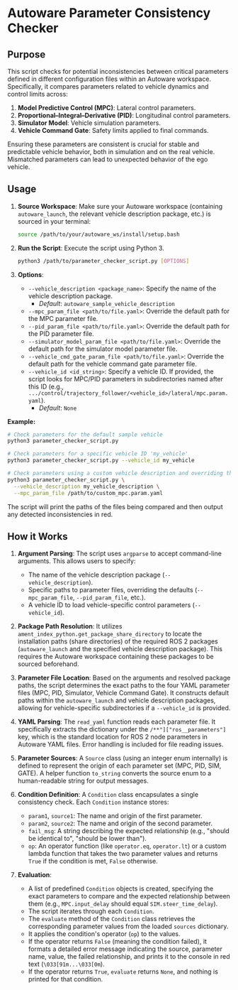 # Autoware Parameter Consistency Checker

## Purpose

This script checks for potential inconsistencies between critical parameters defined in different configuration files within an Autoware workspace. Specifically, it compares parameters related to vehicle dynamics and control limits across:

1.  **Model Predictive Control (MPC)**: Lateral control parameters.
2.  **Proportional–Integral–Derivative (PID)**: Longitudinal control parameters.
3.  **Simulator Model**: Vehicle simulation parameters.
4.  **Vehicle Command Gate**: Safety limits applied to final commands.

Ensuring these parameters are consistent is crucial for stable and predictable vehicle behavior, both in simulation and on the real vehicle.
Mismatched parameters can lead to unexpected behavior of the ego vehicle.

## Usage

1.  **Source Workspace**: Make sure your Autoware workspace (containing `autoware_launch`, the relevant vehicle description package, etc.) is sourced in your terminal:
    ```bash
    source /path/to/your/autoware_ws/install/setup.bash
    ```

2.  **Run the Script**: Execute the script using Python 3.
    ```bash
    python3 /path/to/parameter_checker_script.py [OPTIONS]
    ```

3.  **Options**:
    * `--vehicle_description <package_name>`: Specify the name of the vehicle description package.
        * *Default*: `autoware_sample_vehicle_description`
    * `--mpc_param_file <path/to/file.yaml>`: Override the default path for the MPC parameter file.
    * `--pid_param_file <path/to/file.yaml>`: Override the default path for the PID parameter file.
    * `--simulator_model_param_file <path/to/file.yaml>`: Override the default path for the simulator model parameter file.
    * `--vehicle_cmd_gate_param_file <path/to/file.yaml>`: Override the default path for the vehicle command gate parameter file.
    * `--vehicle_id <id_string>`: Specify a vehicle ID. If provided, the script looks for MPC/PID parameters in subdirectories named after this ID (e.g., `.../control/trajectory_follower/<vehicle_id>/lateral/mpc.param.yaml`).
        * *Default*: `None`

**Example:**

```bash
# Check parameters for the default sample vehicle
python3 parameter_checker_script.py

# Check parameters for a specific vehicle ID 'my_vehicle'
python3 parameter_checker_script.py --vehicle_id my_vehicle

# Check parameters using a custom vehicle description and overriding the MPC file
python3 parameter_checker_script.py \
  --vehicle_description my_vehicle_description \
  --mpc_param_file /path/to/custom_mpc.param.yaml
```
The script will print the paths of the files being compared and then output any detected inconsistencies in red.

## How it Works

1.  **Argument Parsing**: The script uses `argparse` to accept command-line arguments. This allows users to specify:
    * The name of the vehicle description package (`--vehicle_description`).
    * Specific paths to parameter files, overriding the defaults (`--mpc_param_file`, `--pid_param_file`, etc.).
    * A vehicle ID to load vehicle-specific control parameters (`--vehicle_id`).

2.  **Package Path Resolution**: It utilizes `ament_index_python.get_package_share_directory` to locate the installation paths (share directories) of the required ROS 2 packages (`autoware_launch` and the specified vehicle description package). This requires the Autoware workspace containing these packages to be sourced beforehand.

3.  **Parameter File Location**: Based on the arguments and resolved package paths, the script determines the exact paths to the four YAML parameter files (MPC, PID, Simulator, Vehicle Command Gate). It constructs default paths within the `autoware_launch` and vehicle description packages, allowing for vehicle-specific subdirectories if a `--vehicle_id` is provided.

4.  **YAML Parsing**: The `read_yaml` function reads each parameter file. It specifically extracts the dictionary under the `/**"]["ros__parameters"]` key, which is the standard location for ROS 2 node parameters in Autoware YAML files. Error handling is included for file reading issues.

5.  **Parameter Sources**: A `Source` class (using an integer enum internally) is defined to represent the origin of each parameter set (MPC, PID, SIM, GATE). A helper function `to_string` converts the source enum to a human-readable string for output messages.

6.  **Condition Definition**: A `Condition` class encapsulates a single consistency check. Each `Condition` instance stores:
    * `param1`, `source1`: The name and origin of the first parameter.
    * `param2`, `source2`: The name and origin of the second parameter.
    * `fail_msg`: A string describing the expected relationship (e.g., "should be identical to", "should be lower than").
    * `op`: An operator function (like `operator.eq`, `operator.lt`) or a custom lambda function that takes the two parameter values and returns `True` if the condition is met, `False` otherwise.

7.  **Evaluation**:
    * A list of predefined `Condition` objects is created, specifying the exact parameters to compare and the expected relationship between them (e.g., `MPC.input_delay` should equal `SIM.steer_time_delay`).
    * The script iterates through each `Condition`.
    * The `evaluate` method of the `Condition` class retrieves the corresponding parameter values from the loaded `sources` dictionary.
    * It applies the condition's operator (`op`) to the values.
    * If the operator returns `False` (meaning the condition failed), it formats a detailed error message indicating the source, parameter name, value, the failed relationship, and prints it to the console in red text (`\033[91m...\033[0m`).
    * If the operator returns `True`, `evaluate` returns `None`, and nothing is printed for that condition.
